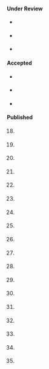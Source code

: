 #### Under Review

- <p style="text-align:justify"> </p>

- <p style="text-align:justify"> </p>

- <p style="text-align:justify"> </p>

#### Accepted

- <p style="text-align:justify"> </p>

- <p style="text-align:justify"> </p>

- <p style="text-align:justify"> </p>

#### Published

18. <p style="text-align:justify"> </p>

17. <p style="text-align:justify"> </p>

16. <p style="text-align:justify"> </p>

15. <p style="text-align:justify"> </p>

14. <p style="text-align:justify"> </p>

13. <p style="text-align:justify"> </p>

12. <p style="text-align:justify"> </p>

11. <p style="text-align:justify"> </p>

10. <p style="text-align:justify"> </p>

9. <p style="text-align:justify"> </p>

8. <p style="text-align:justify"> </p>

7. <p style="text-align:justify"> </p>

6. <p style="text-align:justify"> </p>

5. <p style="text-align:justify"> </p>

4. <p style="text-align:justify"> </p>

3. <p style="text-align:justify"> </p>

2. <p style="text-align:justify"> </p>

1. <p style="text-align:justify"> </p>